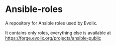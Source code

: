 # Ansible-roles

A repository for Ansible roles used by Evolix.

It contains only roles, everything else is available at
https://forge.evolix.org/projects/ansible-public
